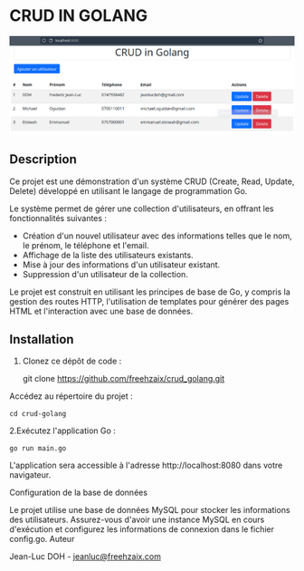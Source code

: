 # CRUD IN GOLANG

![Screenshot](screenshot.png)

## Description

Ce projet est une démonstration d'un système CRUD (Create, Read, Update, Delete) développé en utilisant le langage de programmation Go.

Le système permet de gérer une collection d'utilisateurs, en offrant les fonctionnalités suivantes :

- Création d'un nouvel utilisateur avec des informations telles que le nom, le prénom, le téléphone et l'email.
- Affichage de la liste des utilisateurs existants.
- Mise à jour des informations d'un utilisateur existant.
- Suppression d'un utilisateur de la collection.

Le projet est construit en utilisant les principes de base de Go, y compris la gestion des routes HTTP, l'utilisation de templates pour générer des pages HTML et l'interaction avec une base de données.

## Installation

1. Clonez ce dépôt de code :

   git clone https://github.com/freehzaix/crud_golang.git

Accédez au répertoire du projet :

    cd crud-golang

2.Exécutez l'application Go :

    go run main.go

L'application sera accessible à l'adresse http://localhost:8080 dans votre navigateur.

Configuration de la base de données

Le projet utilise une base de données MySQL pour stocker les informations des utilisateurs. Assurez-vous d'avoir une instance MySQL en cours d'exécution et configurez les informations de connexion dans le fichier config.go.
Auteur

Jean-Luc DOH - jeanluc@freehzaix.com
